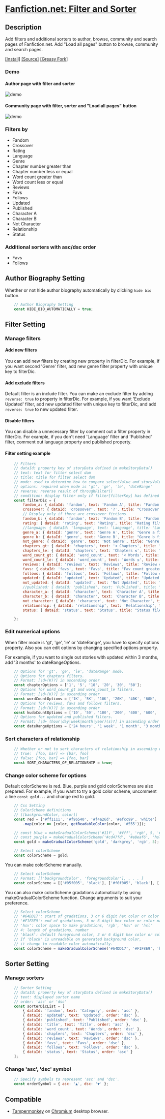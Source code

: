 # [Fanfiction.net: Filter and Sorter](https://github.com/Nellius/UserScripts/tree/master/Fanfiction.net-Filter-and-Sorter)

## Description

Add filters and additional sorters to author, browse, community and search pages of Fanfiction.net. Add "Load all pages" button to browse, community and search pages.

[\[Install\]](https://github.com/Nellius/UserScripts/raw/master/Fanfiction.net-Filter-and-Sorter/fas.user.js) [\[Source\]](https://github.com/Nellius/UserScripts/blob/master/Fanfiction.net-Filter-and-Sorter/fas.user.js) [\[Greasy Fork\]](https://greasyfork.org/ja/scripts/377000-fanfiction-net-filter-and-sorter)

### Demo

#### Author page with filter and sorter

![demo](https://github.com/Nellius/UserScripts/raw/master/Fanfiction.net-Filter-and-Sorter/images/fas-demo.gif)

#### Community page with filter, sorter and "Load all pages" button

![demo](https://github.com/Nellius/UserScripts/raw/master/Fanfiction.net-Filter-and-Sorter/images/fas-load-button-demo.gif)

### Filters by

- Fandom
- Crossover
- Rating
- Language
- Genre
- Chapter number greater than
- Chapter number less or equal
- Word count greater than
- Word count less or equal
- Reviews
- Favs
- Follows
- Updated
- Published
- Character A
- Character B
- Not Character
- Relationship
- Status

### Additional sorters with asc/dsc order

- Favs
- Follows

## Author Biography Setting

Whether or not hide author biography automatically by clicking `hide bio` button.

```javascript
    // Author Biography Setting
    const HIDE_BIO_AUTOMATICALLY = true;
```

## Filter Setting

### Manage filters

#### Add new filters

You can add new filters by creating new property in filterDic.
For example, if you want second 'Genre' filter, add new genre filter property with unique key to filterDic.

#### Add exclude filters

Default filter is an include filter.
You can make an exclude filter by adding `reverse: true` to property in filterDic.
For example, if you want 'Exclude Updated' filter, add new updated filter with unique key to filterDic, and add `reverse: true` to new updated filter.

#### Disable filters

You can disable a unnecessary filter by comment out a filter property in filterDic.
For example, if you don't need 'Language' filter and 'Published' filter, comment out language property and published property.

#### Filter setting example

```javascript
    // Filters
    // dataId: property key of storyData defined in makeStoryData()
    // text: text for filter select dom
    // title: title for filter select dom
    // mode: used to determine how to compare selectValue and storyValue in throughFilter()
    // options: required when mode is 'gt', 'ge', 'le', 'dateRange'
    // reverse: reverse result of throughFilter()
    // condition: display filter only if filter[filterKey] has defined value
    const filterDic = {
        fandom_a: { dataId: 'fandom', text: 'Fandom A', title: "Fandom filter a", mode: 'contain' },
        crossover: { dataId: 'crossover', text: '?', title: "Crossover filter", mode: 'equal' },
        // Display only if there are crossover fictions
        fandom_b: { dataId: 'fandom', text: 'Fandom B', title: "Fandom filter b", mode: 'contain', condition: { filterKey: 'crossover', value: 'X' } },
        rating: { dataId: 'rating', text: 'Rating', title: "Rating filter", mode: 'equal' },
        //language: { dataId: 'language', text: 'Language', title: "Language filter", mode: 'equal' },
        genre_a: { dataId: 'genre', text: 'Genre A', title: "Genre a filter", mode: 'contain' },
        genre_b: { dataId: 'genre', text: 'Genre B', title: "Genre b filter", mode: 'contain' },
        not_genre: { dataId: 'genre', text: 'Not Genre', title: "Genre reverse filter", mode: 'contain', reverse: true },
        chapters_gt: { dataId: 'chapters', text: '< Chapters', title: "Chapter number greater than filter", mode: 'gt', options: chapterOptions },
        chapters_le: { dataId: 'chapters', text: 'Chapters ≤', title: "Chapter number less or equal filter", mode: 'le', options: chapterOptions },
        word_count_gt: { dataId: 'word_count', text: '< Words', title: "Word count greater than filter", mode: 'gt', options: wordCountOptions },
        word_count_le: { dataId: 'word_count', text: 'Words ≤', title: "Word count less or equal filter", mode: 'le', options: wordCountOptions },
        reviews: { dataId: 'reviews', text: 'Reviews', title: "Review count greater than or equal filter", mode: 'ge', options: kudoCountOptions },
        favs: { dataId: 'favs', text: 'Favs', title: "Fav count greater than or equal filter", mode: 'ge', options: kudoCountOptions },
        follows: { dataId: 'follows', text: 'Follows', title: "Follow count greater than or equal filter", mode: 'ge', options: kudoCountOptions },
        updated: { dataId: 'updated', text: 'Updated', title: "Updated date range filter", mode: 'dateRange', options: dateRangeOptions },
        not_updated: { dataId: 'updated', text: 'Not Updated', title: "Not Updated date range filter", mode: 'dateRange', options: dateRangeOptions, reverse: true },
        //published: { dataId: 'published', text: 'Published', title: "Published date range filter", mode: 'dateRange', options: dateRangeOptions },
        character_a: { dataId: 'character', text: 'Character A', title: "Character filter a", mode: 'contain' },
        character_b: { dataId: 'character', text: 'Character B', title: "Character filter b", mode: 'contain' },
        not_character: { dataId: 'character', text: 'Not Character', title: "Character filter b", mode: 'contain', reverse: true },
        relationship: { dataId: 'relationship', text: 'Relationship', title: "Relationship filter", mode: 'contain' },
        status: { dataId: 'status', text: 'Status', title: "Status filer", mode: 'equal' }

    };
```

### Edit numerical options

When filter mode is 'gt', 'ge', 'le' or 'dateRange', you have to specify options property. Also you can edit options by changing specified options property.

For example, if you want to single out stories with updated within 3 months, add '3 months' to dateRangeOptions.

```javascript
    // Options for 'gt', 'ge', 'le', 'dateRange' mode.
    // Options for chapters filters.
    // Format: [\d+(K)?] in ascending order
    const chapterOptions = ['1', '5', '10', '20', '30', '50'];
    // Options for word_count_gt and word_count_le filters.
    // Format: [\d+(K)?] in ascending order
    const wordCountOptions = ['1K', '5K', '10K', '20K', '40K', '60K', '80K', '100K', '200K', '300K'];
    // Options for reviews, favs and follows filters.
    // Format: [\d+(K)?] in ascending order
    const kudoCountOptions = ['10', '50', '100', '200', '400', '600', '800', '1K', '2K', '3K'];
    // Options for updated and published filters.
    // Format: [\d+ (hour|day|week|month|year)(s)?] in ascending order
    const dateRangeOptions = ['24 hours', '1 week', '1 month', '3 months', '6 months', '1 year', '3 years', '5 years'];

```

### Sort characters of relationship

```javascript
    // Whether or not to sort characters of relationship in ascending order
    // true:  [foo, bar] => [bar, foo]
    // false: [foo, bar] => [foo, bar]
    const SORT_CHARACTERS_OF_RELATIONSHIP = true;
```

### Change color scheme for options

Default colorScheme is red. Blue, purple and gold colorSchemes are also prepared.
For example, if you want to try a gold color scheme, uncomment a line `const gold...` and change red to gold.

```javascript
    // Css Setting
    // ColorScheme definitions
    // [[backgroundColor, color]]
    const red = ['#ff1111', '#f96540', '#f4a26d', '#efcc99', 'white']
        .map(color => [color, getReadableColor(color, '#555')]);

    // const blue = makeGradualColorScheme('#11f', '#fff', 'rgb', 5, '#555');
    // const purple = makeGradualColorScheme('#cd47fd', '#e8eaf6', 'hsl', 5, '#555');
    const gold = makeGradualColorScheme('gold', 'darkgrey', 'rgb', 5);

    // Select colorScheme
    const colorScheme = gold;
```

You can make colorScheme manually.

```javascript
    // Select colorScheme
    // Format: [['backgroundColor', 'foregroundColor'], . . . ]
    const colorScheme = [['#05f005', 'black'], ['#f0f005', 'black'], ['#f00505', 'black'], ['white', 'black']];
```

You can also make colorScheme gradations automatically by using makeGradualColorScheme function. Change arguments to suit your preference.

```javascript
    // Select colorScheme
    // '#64DD17': start of gradations, 3 or 6 digit hex color or color name
    // '#F1F8E9': end of gradations, 3 or 6 digit hex color or color name
    // 'hsv': color space to make gradations, 'rgb', 'hsv' or 'hsl'
    // 4: length of gradations, number
    // 'black': default foreground color, 3 or 6 digit hex color or color name
    // If 'black' is unreadable on generated background color,
    // it change to readable color automatically.
    const colorScheme = makeGradualColorScheme('#64DD17', '#F1F8E9', 'hsv', 4, 'black');
```

## Sorter Setting

### Manage sorters

```javascript
    // Sorter Setting
    // dataId: property key of storyData defined in makeStoryData()
    // text: displayed sorter name
    // order: 'asc' or 'dsc'
    const sorterDicList = [
        { dataId: 'fandom', text: 'Category', order: 'asc' },
        { dataId: 'updated', text: 'Updated', order: 'dsc' },
        { dataId: 'published', text: 'Published', order: 'dsc' },
        { dataId: 'title', text: 'Title', order: 'asc' },
        { dataId: 'word_count', text: 'Words', order: 'dsc' },
        { dataId: 'chapters', text: 'Chapters', order: 'dsc' },
        { dataId: 'reviews', text: 'Reviews', order: 'dsc' },
        { dataId: 'favs', text: 'Favs', order: 'dsc' },
        { dataId: 'follows', text: 'Follows', order: 'dsc' },
        { dataId: 'status', text: 'Status', order: 'asc' }
    ];
```

### Change 'asc', 'dsc' symbol

```javascript
    // Specify symbols to represent 'asc' and 'dsc'.
    const orderSymbol = { asc: '▲', dsc: '▼' };
```

## Compatible

- [Tampermonkey](https://chrome.google.com/webstore/detail/tampermonkey/dhdgffkkebhmkfjojejmpbldmpobfkfo) on [Chromium](https://www.chromium.org/Home) desktop browser.
